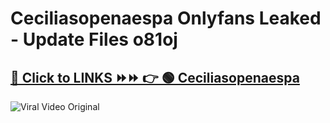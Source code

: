 
 # Ceciliasopenaespa Onlyfans Leaked - Update Files o81oj

## <h2><a href="https://clipsfans.com/Ceciliasopenaespa&ref=git">🔗 Click to LINKS ⏩⏩ 👉 🟢 Ceciliasopenaespa </a></h2>

<a href="https://clipsfans.com/Ceciliasopenaespa&ref=git" rel="nofollow" data-target="animated-image.originalLink"><img src="https://i.ibb.co.com/xMMVF88/686577567.gif" alt="Viral Video Original" style="max-width: 100%; display: inline-block;" data-target="animated-image.originalImage"></a>

